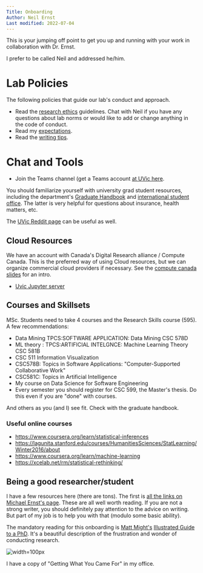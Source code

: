 ```yaml
---
Title: Onboarding
Author: Neil Ernst
Last modified: 2022-07-04
---
```


This is your jumping off point to get you up and running with your work in collaboration with Dr. Ernst.

I prefer to be called Neil and addressed he/him. 

# Lab Policies
The following policies that guide our lab's conduct and approach.

* Read the [research ethics](ethics.md) guidelines. Chat with Neil if you have any questions about lab norms or would like to add or change anything in the code of conduct. 
* Read my [expectations](expectations.asciidoc).
* Read the [writing tips](writing.asciidoc).

# Chat and Tools
* Join the Teams channel (get a Teams account [at UVic here](https://onlineservices.uvic.ca/).

You should familiarize yourself with university grad student resources, including the department's [Graduate Handbook](https://www.uvic.ca/ecs/computerscience/assets/docs/grad/graduatehandbookcs.pdf) and [international student office](https://www.uvic.ca/international/home/contact/iss/index.php). The latter is very helpful for questions about insurance, health matters, etc.

The [UVic Reddit page](https://www.reddit.com/r/uvic/) can be useful as well. 

## Cloud Resources
We have an account with Canada's Digital Research alliance / Compute Canada. This is the preferred way of using Cloud resources, but we can organize commercial cloud providers if necessary. See the [compute canada slides](ccdb.pdf) for an intro.
* [Uvic Jupyter server](https://uvic.syzygy.ca)

## Courses and Skillsets
MSc. Students need to take 4 courses and the Research Skills course (595). A few recommendations:

- Data Mining TPCS:SOFTWARE APPLICATION: Data Mining CSC 578D
- ML theory : TPCS:ARTIFICIAL INTELGNCE: Machine Learning Theory  CSC 581B 
- CSC 511 Information Visualization
- CSC578B: Topics in Software Applications: "Computer-Supported Collaborative Work"
- CSC581C: Topics in Artificial Intelligence
- My course on Data Science for Software Engineering
- Every semester you should register for CSC 599, the Master's thesis. Do this even if you are "done" with courses.

And others as you (and I) see fit. Check with the graduate handbook. 

### Useful online courses
* https://www.coursera.org/learn/statistical-inferences
* https://lagunita.stanford.edu/courses/HumanitiesSciences/StatLearning/Winter2016/about
* https://www.coursera.org/learn/machine-learning
* https://xcelab.net/rm/statistical-rethinking/

## Being a good researcher/student

I have a few resources here (there are tons). The first is [all the links on Michael Ernst's page](https://homes.cs.washington.edu/~mernst/advice/). These are all well worth reading. If you are not a strong writer, you should definitely pay attention to the advice on writing. But part of my job is to help you with that (modulo some basic ability). 

The mandatory reading for this onboarding is [Matt Might's](http://matt.might.net/) [Illustrated Guide to a PhD](http://matt.might.net/articles/phd-school-in-pictures/). It's a beautiful description of the frustration and wonder of conducting research. 

![width=100px](http://matt.might.net/articles/phd-school-in-pictures/images/PhDKnowledge.012.jpg)

I have a copy of "Getting What You Came For" in my office.

